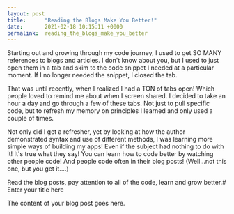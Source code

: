 ```yaml
---
layout: post
title:      "Reading the Blogs Make You Better!"
date:       2021-02-18 10:15:11 +0000
permalink:  reading_the_blogs_make_you_better
---
```



Starting out and growing through my code journey, I used to get SO MANY references to blogs and articles. I don't know about you, but I used to just open them in a tab and skim to the code snippet I needed at a particular moment. If I no longer needed the snippet, I closed the tab.

That was until recently, when I realized I had a TON of tabs open! Which people loved to remind me about when I screen shared. I decided to take an hour a day and go through a few of these tabs. Not just to pull specific code, but to refresh my memory on principles I learned and only used a couple of times. 

Not only did I get a refresher, yet by looking at how the author demonstrated syntax and use of different methods, I was learning more simple ways of building my apps! Even if the subject had nothing to do with it! It's true what they say! You can learn how to code better by watching other people code! And people code often in their blog posts! (Well...not this one, but you get it....)

Read the blog posts, pay attention to all of the code, learn and grow better.# Enter your title here

The content of your blog post goes here.
